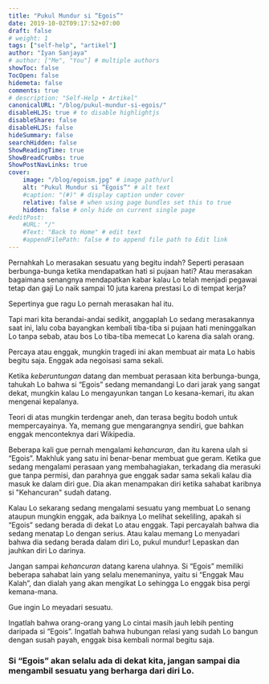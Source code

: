 ```yaml
---
title: "Pukul Mundur si “Egois”"
date: 2019-10-02T09:17:52+07:00
draft: false
# weight: 1
tags: ["self-help", "artikel"]
author: "Iyan Sanjaya"
# author: ["Me", "You"] # multiple authors
showToc: false
TocOpen: false
hidemeta: false
comments: true
# description: "Self-Help • Artikel"
canonicalURL: "/blog/pukul-mundur-si-egois/"
disableHLJS: true # to disable highlightjs
disableShare: false
disableHLJS: false
hideSummary: false
searchHidden: false
ShowReadingTime: true
ShowBreadCrumbs: true
ShowPostNavLinks: true
cover:
    image: "/blog/egoism.jpg" # image path/url
    alt: "Pukul Mundur si “Egois”" # alt text
    #caption: "(#)" # display caption under cover
    relative: false # when using page bundles set this to true
    hidden: false # only hide on current single page
#editPost:
    #URL: "/"
    #Text: "Back to Home" # edit text
    #appendFilePath: false # to append file path to Edit link
---
```

Pernahkah Lo merasakan sesuatu yang begitu indah? Seperti perasaan berbunga-bunga ketika mendapatkan hati si pujaan hati? Atau merasakan bagaimana senangnya mendapatkan kabar kalau Lo telah menjadi pegawai tetap dan gaji Lo naik sampai 10 juta karena prestasi Lo di tempat kerja?

Sepertinya gue ragu Lo pernah merasakan hal itu.

Tapi mari kita berandai-andai sedikit, anggaplah Lo sedang merasakannya saat ini, lalu coba bayangkan kembali tiba-tiba si pujaan hati meninggalkan Lo tanpa sebab, atau bos Lo tiba-tiba memecat Lo karena dia salah orang.

Percaya atau enggak, mungkin tragedi ini akan membuat air mata Lo habis begitu saja. Enggak ada negoisasi sama sekali.

Ketika *keberuntungan* datang dan membuat perasaan kita berbunga-bunga, tahukah Lo bahwa si “Egois” sedang memandangi Lo dari jarak yang sangat dekat, mungkin kalau Lo mengayunkan tangan Lo kesana-kemari, itu akan mengenai kepalanya.

Teori di atas mungkin terdengar aneh, dan terasa begitu bodoh untuk mempercayainya. Ya, memang gue mengarangnya sendiri, gue bahkan enggak menconteknya dari Wikipedia.

Beberapa kali gue pernah mengalami *kehancuran*, dan itu karena ulah si “Egois”. Makhluk yang satu ini benar-benar membuat gue geram. Ketika gue sedang mengalami perasaan yang membahagiakan, terkadang dia merasuki gue tanpa permisi, dan parahnya gue enggak sadar sama sekali kalau dia masuk ke dalam diri gue. Dia akan menampakan diri ketika sahabat karibnya si "Kehancuran" sudah datang.

Kalau Lo sekarang sedang mengalami sesuatu yang membuat Lo senang ataupun mungkin enggak, ada baiknya Lo melihat sekeliling, apakah si “Egois” sedang berada di dekat Lo atau enggak. Tapi percayalah bahwa dia sedang menatap Lo dengan serius. Atau kalau memang Lo menyadari bahwa dia sedang berada dalam diri Lo, pukul mundur! Lepaskan dan jauhkan diri Lo darinya.

Jangan sampai *kehancuran* datang karena ulahnya. Si “Egois” memiliki beberapa sahabat lain yang selalu menemaninya, yaitu si “Enggak Mau Kalah”, dan dialah yang akan mengikat Lo sehingga Lo enggak bisa pergi kemana-mana.

Gue ingin Lo meyadari sesuatu.

Ingatlah bahwa orang-orang yang Lo cintai masih jauh lebih penting daripada si “Egois”. Ingatlah bahwa hubungan relasi yang sudah Lo bangun dengan susah payah, enggak bisa kembali normal begitu saja.

### Si “Egois” akan selalu ada di dekat kita, jangan sampai dia mengambil sesuatu yang berharga dari diri Lo.